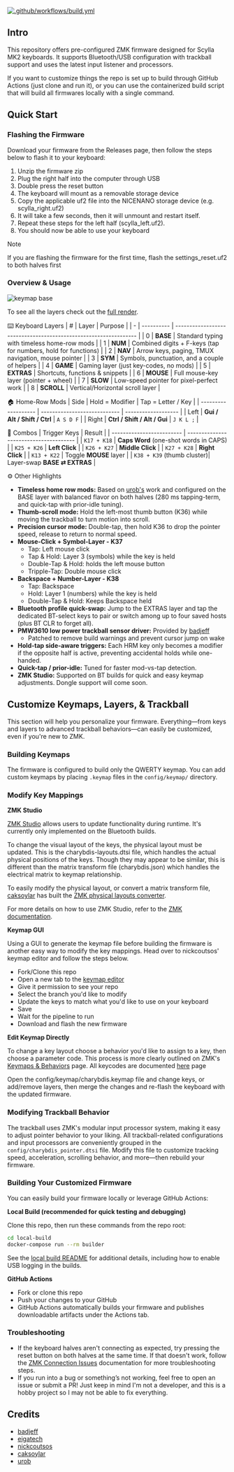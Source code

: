 [![.github/workflows/build.yml](https://github.com/280Zo/charybdis-wireless-mini-zmk-firmware/actions/workflows/build.yml/badge.svg)](https://github.com/280Zo/charybdis-wireless-mini-zmk-firmware/actions/workflows/build.yml)

## Intro

This repository offers pre-configured ZMK firmware designed for Scylla MK2 keyboards. It supports Bluetooth/USB configuration with trackball support and uses the latest input listener and processors.

If you want to customize things the repo is set up to build through GitHub Actions (just clone and run it), or you can use the
containerized build script that will build all firmwares locally with a single command.


## Quick Start

### Flashing the Firmware

Download your firmware from the Releases page, then follow the steps below to flash it to your keyboard:

1. Unzip the firmware zip
2. Plug the right half into the computer through USB
3. Double press the reset button
4. The keyboard will mount as a removable storage device
5. Copy the applicable uf2 file into the NICENANO storage device (e.g. scylla_right.uf2)
6. It will take a few seconds, then it will unmount and restart itself.
7. Repeat these steps for the left half (scylla_left.uf2).
8. You should now be able to use your keyboard

> [!NOTE]  
> If you are flashing the firmware for the first time, flash the settings_reset.uf2 to both halves first

### Overview & Usage

![keymap base](keymap-drawer/base/qwerty.svg)

To see all the layers check out the [full render](keymap-drawer/qwerty.svg).

⌨️ Keyboard Layers
| # | Layer      | Purpose                                                          |
| - | ---------- | ---------------------------------------------------------------- |
| 0 | **BASE**   | Standard typing with timeless home-row mods                      |
| 1 | **NUM**    | Combined digits + F-keys (tap for numbers, hold for functions)   |
| 2 | **NAV**    | Arrow keys, paging, TMUX navigation, mouse pointer               |
| 3 | **SYM**    | Symbols, punctuation, and a couple of helpers                    |
| 4 | **GAME**   | Gaming layer (just key-codes, no mods)                           |
| 5 | **EXTRAS** | Shortcuts, functions & snippets                                  |
| 6 | **MOUSE**  | Full mouse-key layer (pointer + wheel)                           |
| 7 | **SLOW**   | Low-speed pointer for pixel-perfect work                         |
| 8 | **SCROLL** | Vertical/Horizontal scroll layer                                 |

🏠 Home-Row Mods
| Side                | Hold = Modifier              | Tap = Letter / Key  |
| ------------------- | ---------------------------- | ------------------- |
| Left                | **Gui / Alt / Shift / Ctrl** | `A S D F`           |
| Right               | **Ctrl / Shift / Alt / Gui** | `J K L ;`           |


🔗 Combos
| Trigger Keys              | Result                                 |
| ------------------------- | -------------------------------------- |
| `K17 + K18`               | **Caps Word** (one-shot words in CAPS) |
| `K25 + K26`               | **Left Click**                         |
| `K26 + K27`               | **Middle Click**                       |
| `K27 + K28`               | **Right Click**                        |
| `K13 + K22`               | Toggle **MOUSE** layer                 |
| `K38 + K39` (thumb cluster)| Layer-swap **BASE ⇄ EXTRAS**           |


⚙️ Other Highlights
- **Timeless home row mods:** Based on [urob's](https://github.com/urob/zmk-config#timeless-homerow-mods) work and configured on the BASE layer with balanced flavor on both halves (280 ms tapping-term, and quick-tap with prior-idle tuning).
- **Thumb-scroll mode:** Hold the left-most thumb button (K36) while moving the trackball to turn motion into scroll.
- **Precision cursor mode:** Double-tap, then hold K36 to drop the pointer speed, release to return to normal speed.
- **Mouse-Click + Symbol-Layer - K37**
  - Tap: Left mouse click
  - Tap & Hold: Layer 3 (symbols) while the key is held
  - Double-Tap & Hold: holds the left mouse button
  - Tripple-Tap: Double mouse click
- **Backspace + Number-Layer - K38**
  - Tap: Backspace
  - Hold: Layer 1 (numbers) while the key is held
  - Double-Tap & Hold: Keeps Backspace held
- **Bluetooth profile quick-swap:** Jump to the EXTRAS layer and tap the dedicated BT-select keys to pair or switch among up to four saved hosts (plus BT CLR to forget all).
- **PMW3610 low power trackball sensor driver:** Provided by [badjeff](https://github.com/badjeff/zmk-pmw3610-driver)
  - Patched to remove build warnings and prevent cursor jump on wake
- **Hold-tap side-aware triggers:** Each HRM key only becomes a modifier if the opposite half is active, preventing accidental holds while one-handed.
- **Quick-tap / prior-idle:** Tuned for faster mod-vs-tap detection.
- **ZMK Studio:** Supported on BT builds for quick and easy keymap adjustments. Dongle support will come soon.


## Customize Keymaps, Layers, & Trackball

This section will help you personalize your firmware. Everything—from keys and layers to advanced trackball behaviors—can easily be customized, even if you're new to ZMK.

### Building Keymaps

The firmware is configured to build only the QWERTY keymap. You can add custom keymaps by placing `.keymap` files in the `config/keymap/` directory.


### Modify Key Mappings

**ZMK Studio**

[ZMK Studio](https://zmk.studio/) allows users to update functionality during runtime. It's currently only implemented on the Bluetooth builds.

To change the visual layout of the keys, the physical layout must be updated. This is the charybdis-layouts.dtsi file, which handles the actual physical positions of the keys. Though they may appear to be similar, this is different than the matrix transform file (charybdis.json) which handles the electrical matrix to keymap relationship.

To easily modify the physical layout, or convert a matrix transform file, [caksoylar](https://github.com/caksoylar/zmk-physical-layout-converter) has built the [ZMK physical layouts converter](https://zmk-physical-layout-converter.streamlit.app/).

For more details on how to use ZMK Studio, refer to the [ZMK documentation](https://zmk.dev/docs/features/studio).

**Keymap GUI**

Using a GUI to generate the keymap file before building the firmware is another easy way to modify the key mappings. Head over to nickcoutsos' keymap editor and follow the steps below.

- Fork/Clone this repo
- Open a new tab to the [keymap editor](https://nickcoutsos.github.io/keymap-editor/)
- Give it permission to see your repo
- Select the branch you'd like to modify
- Update the keys to match what you'd like to use on your keyboard
- Save
- Wait for the pipeline to run
- Download and flash the new firmware

**Edit Keymap Directly**

To change a key layout choose a behavior you'd like to assign to a key, then choose a parameter code. This process is more clearly outlined on ZMK's [Keymaps & Behaviors](https://zmk.dev/docs/features/keymaps) page. All keycodes are documented [here](https://zmk.dev/docs/codes) page

Open the config/keymap/charybdis.keymap file and change keys, or add/remove layers, then merge the changes and re-flash the keyboard with the updated firmware.


### Modifying Trackball Behavior

The trackball uses ZMK's modular input processor system, making it easy to adjust pointer behavior to your liking. All trackball-related configurations and input processors are conveniently grouped in the `config/charybdis_pointer.dtsi` file. Modify this file to customize tracking speed, acceleration, scrolling behavior, and more—then rebuild your firmware.


### Building Your Customized Firmware

You can easily build your firmware locally or leverage GitHub Actions:

**Local Build (recommended for quick testing and debugging)**

Clone this repo, then run these commands from the repo root:
```sh
cd local-build
docker-compose run --rm builder
```
See the [local build README](local-build/README.md) for additional details, including how to enable USB logging in the builds.

**GitHub Actions**

- Fork or clone this repo
- Push your changes to your GitHub
- GitHub Actions automatically builds your firmware and publishes downloadable artifacts under the Actions tab.


### Troubleshooting

- If the keyboard halves aren't connecting as expected, try pressing the reset button on both halves at the same time. If that doesn't work, follow the [ZMK Connection Issues](https://zmk.dev/docs/troubleshooting/connection-issues#acquiring-a-reset-uf2) documentation for more troubleshooting steps.
- If you run into a bug or something’s not working, feel free to open an issue or submit a PR! Just keep in mind I'm not a developer, and this is a hobby project so I may not be able to fix everything.


## Credits

- [badjeff](https://github.com/badjeff)
- [eigatech](https://github.com/eigatech)
- [nickcoutsos](https://github.com/nickcoutsos/keymap-editor)
- [caksoylar](https://github.com/caksoylar/keymap-drawer)
- [urob](https://github.com/urob/zmk-config#timeless-homerow-mods)